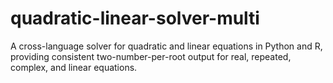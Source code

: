 # quadratic-linear-solver-multi
A cross-language solver for quadratic and linear equations in Python and R, providing consistent two-number-per-root output for real, repeated, complex, and linear equations.

